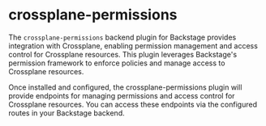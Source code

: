 # crossplane-permissions

The `crossplane-permissions` backend plugin for Backstage provides integration with Crossplane, enabling permission management and access control for Crossplane resources. This plugin leverages Backstage's permission framework to enforce policies and manage access to Crossplane resources.

Once installed and configured, the crossplane-permissions plugin will provide endpoints for managing permissions and access control for Crossplane resources. You can access these endpoints via the configured routes in your Backstage backend.
